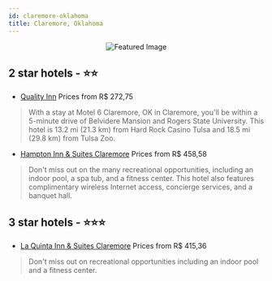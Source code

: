 ```yaml
---
id: claremore-oklahoma
title: Claremore, Oklahoma
---
```


<center><img src="https://i.travelapi.com/hotels/11000000/10920000/10914800/10914774/01c9b123_z.jpg" alt="Featured Image" /></center>


##  2 star hotels - ⭐️⭐️

-    [Quality Inn](https://us.hurb.com/hotels/claremore/quality-inn-JNP-JP780859?cmp=18055) Prices from R$ 272,75
   > With a stay at Motel 6 Claremore, OK in Claremore, you'll be within a 5-minute drive of Belvidere Mansion and Rogers State University. This hotel is 13.2 mi (21.3 km) from Hard Rock Casino Tulsa and 18.5 mi (29.8 km) from Tulsa Zoo.
-    [Hampton Inn & Suites Claremore](https://us.hurb.com/hotels/claremore/hampton-inn-suites-claremore-JNP-JP495709?cmp=18055) Prices from R$ 458,58
   > Don't miss out on the many recreational opportunities, including an indoor pool, a spa tub, and a fitness center. This hotel also features complimentary wireless Internet access, concierge services, and a banquet hall.

##  3 star hotels - ⭐️⭐️⭐️

-    [La Quinta Inn & Suites Claremore](https://us.hurb.com/hotels/claremore/la-quinta-inn-suites-claremore-JNP-JP021588?cmp=18055) Prices from R$ 415,36
   > Don't miss out on recreational opportunities including an indoor pool and a fitness center.
